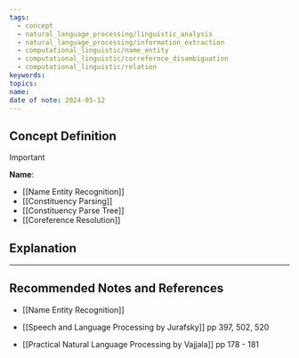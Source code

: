```yaml
---
tags:
  - concept
  - natural_language_processing/linguistic_analysis
  - natural_language_processing/information_extraction
  - computational_linguistic/name_entity
  - computational_linguistic/correfernce_disambiguation
  - computational_linguistic/relation
keywords: 
topics: 
name: 
date of note: 2024-05-12
---
```


## Concept Definition

>[!important]
>**Name**: 


- [[Name Entity Recognition]]
- [[Constituency Parsing]]
- [[Constituency Parse Tree]]
- [[Coreference Resolution]]


## Explanation





-----------
##  Recommended Notes and References


- [[Name Entity Recognition]]

- [[Speech and Language Processing by Jurafsky]] pp 397, 502, 520
- [[Practical Natural Language Processing by Vajjala]] pp 178 - 181